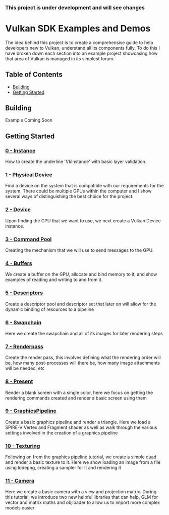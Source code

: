 ### This project is under development and will see changes

# Vulkan SDK Examples and Demos
The idea behind this project is to create a comprehensive guide to help developers new to Vulkan, understand all its components fully. To do this I have broken down each section into an example project showcasing how that area of Vulkan is managed in its simplest forum.

## Table of Contents
+ [Building](#Building)
+ [Getting Started](#GettingStarted)



## <a name="Building"></a> Building
Example Coming Soon

## <a name="GettingStarted"></a> Getting Started

### [0 - Instance](0-Instance/)
How to create the underline 'VkInstance' with basic layer validation. 

### [1 - Physical Device](1-PhysicalDevice/)
Find a device on the system that is compatible with our requirements for the system. There could be multiple GPUs within the computer and I show several ways of distinguishing the best choice for the project.

### [2 - Device](2-Device/)
Upon finding the GPU that we want to use, we next create a Vulkan Device instance.

### [3 - Command Pool](3-CommandPools/)
Creating the mechanism that we will use to send messages to the GPU.

### [4 - Buffers](4-Buffers/)
We create a buffer on the GPU, allocate and bind memory to it, and show examples of reading and writing to and from it.

### [5 - Descriptors](5-Descriptors/)
Create a descriptor pool and descriptor set that later on will allow for the dynamic binding of resources to a pipeline

### [6 - Swapchain](6-Swapchain/)
Here we create the swapchain and all of its images for later rendering steps

### [7 - Renderpass](7-Renderpass/)
Create the render pass, this involves defining what the rendering order will be, how many post-processes will there be, how many image attachments will be needed, etc

### [8 - Present](8-Present/)
Render a blank screen with a single color, here we focus on getting the rendering commands created and render a basic screen using them

### [9 - GraphicsPipeline](9-GraphicsPipeline/)
Create a basic graphics pipeline and render a triangle. Here we load a SPIRE-V Vertex and Fragment shader as well as walk through the various settings involved in the creation of a graphics pipeline

### [10 - Texturing](10-Texturing/)
Following on from the graphics pipeline tutorial, we create a simple quad and render a basic texture to it. Here we show loading an image from a file using lodepng, creating a sampler for it and rendering it

### [11 - Camera](11-Camera/)
Here we create a basic camera with a view and projection matrix. During this tutorial, we introduce two new helpful libraries that can help, GLM for vector and matrix maths and objloader to allow us to import more complex models easier